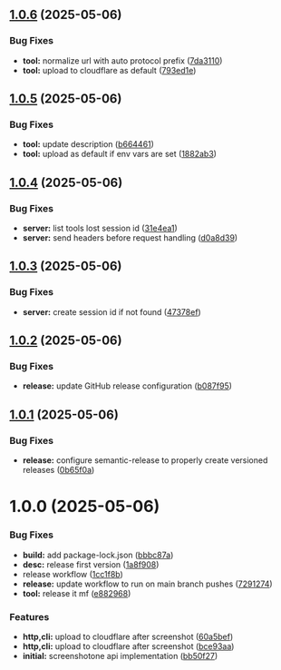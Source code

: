 ## [1.0.6](https://github.com/mrgoonie/screenshotone-mcp-server/compare/v1.0.5...v1.0.6) (2025-05-06)


### Bug Fixes

* **tool:** normalize url with auto protocol prefix ([7da3110](https://github.com/mrgoonie/screenshotone-mcp-server/commit/7da31107f8f07f453452f0587931a22c7ff229e9))
* **tool:** upload to cloudflare as default ([793ed1e](https://github.com/mrgoonie/screenshotone-mcp-server/commit/793ed1efead5f699ee6044606e9215f8a134c976))

## [1.0.5](https://github.com/mrgoonie/screenshotone-mcp-server/compare/v1.0.4...v1.0.5) (2025-05-06)


### Bug Fixes

* **tool:** update description ([b664461](https://github.com/mrgoonie/screenshotone-mcp-server/commit/b664461adf65cc1e3f6ea1bcdf2ac0ddd1fcbde6))
* **tool:** upload as default if env vars are set ([1882ab3](https://github.com/mrgoonie/screenshotone-mcp-server/commit/1882ab33e7d1c7248c32800866f22c6a0a8e31f6))

## [1.0.4](https://github.com/mrgoonie/screenshotone-mcp-server/compare/v1.0.3...v1.0.4) (2025-05-06)


### Bug Fixes

* **server:** list tools lost session id ([31e4ea1](https://github.com/mrgoonie/screenshotone-mcp-server/commit/31e4ea195c178840865f5b5d886bbccd4d49a974))
* **server:** send headers before request handling ([d0a8d39](https://github.com/mrgoonie/screenshotone-mcp-server/commit/d0a8d39cc3934835a51597314928d13e486a9576))

## [1.0.3](https://github.com/mrgoonie/screenshotone-mcp-server/compare/v1.0.2...v1.0.3) (2025-05-06)


### Bug Fixes

* **server:** create session id if not found ([47378ef](https://github.com/mrgoonie/screenshotone-mcp-server/commit/47378ef338ed8608fecf4a0e359a46ccdf2cce15))

## [1.0.2](https://github.com/mrgoonie/screenshotone-mcp-server/compare/v1.0.1...v1.0.2) (2025-05-06)


### Bug Fixes

* **release:** update GitHub release configuration ([b087f95](https://github.com/mrgoonie/screenshotone-mcp-server/commit/b087f9546a841bc125dcba6fa0a3479a37cf17b1))

## [1.0.1](https://github.com/mrgoonie/screenshotone-mcp-server/compare/v1.0.0...v1.0.1) (2025-05-06)


### Bug Fixes

* **release:** configure semantic-release to properly create versioned releases ([0b65f0a](https://github.com/mrgoonie/screenshotone-mcp-server/commit/0b65f0a9e88470ec8df7ddf8595f4e84785dcf56))

# 1.0.0 (2025-05-06)


### Bug Fixes

* **build:** add package-lock.json ([bbbc87a](https://github.com/mrgoonie/screenshotone-mcp-server/commit/bbbc87a556342652970180371a476d12db934fe6))
* **desc:** release first version ([1a8f908](https://github.com/mrgoonie/screenshotone-mcp-server/commit/1a8f908435973a6c7bb7aa5b638f9dde3f0adc19))
* release workflow ([1cc1f8b](https://github.com/mrgoonie/screenshotone-mcp-server/commit/1cc1f8bbacb4e78ca3d8cf42c1540535a85881bf))
* **release:** update workflow to run on main branch pushes ([7291274](https://github.com/mrgoonie/screenshotone-mcp-server/commit/7291274149f4dfeb6322099119ef282181ab1df3))
* **tool:** release it mf ([e882968](https://github.com/mrgoonie/screenshotone-mcp-server/commit/e882968ba8962d634554eb4d3500ab2a49bdda10))


### Features

* **http,cli:** upload to cloudflare after screenshot ([60a5bef](https://github.com/mrgoonie/screenshotone-mcp-server/commit/60a5befe785e69e536cfb7781c36ce1c8eac20af))
* **http,cli:** upload to cloudflare after screenshot ([bce93aa](https://github.com/mrgoonie/screenshotone-mcp-server/commit/bce93aa50aa037168f5db51c12007485dc7c4768))
* **initial:** screenshotone api implementation ([bb50f27](https://github.com/mrgoonie/screenshotone-mcp-server/commit/bb50f27af22dcd7f1219286dbeba99bdd75ce7c5))
